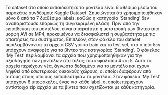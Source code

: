 Το dataset στο οποίο εκπαιδεύτηκε το μοντέλο είναι διαθέσιμο μέσω του παρακάτω συνδέσμου: Kaggle Dataset. Σημειώνεται ότι χρησιμοποιήθηκαν μόνο 6 από τα 7 διαθέσιμα labels, καθώς η κατηγορία
'Standing' δεν αναπαριστούσε επαρκώς τη συγκεκριμένη κλάση. Πριν από την εκπαίδευση του μοντέλου, είναι απαραίτητη η μετατροπή των βίντεο από μορφή AVI σε MP4, προκειμένου να διασφαλιστεί η
συμβατότητα με τις απαιτήσεις του συστήματος. Επιπλέον, στον φάκελο του dataset περιλαμβάνονται τα αρχεία CSV για το train και το test set, στα οποία δεν υπάρχουν αναφορές για τα βίντεο της κατηγορίας
'Standing'.
Ο φάκελος 'My Test' περιλαμβάνει τα αρχεία που χρησιμοποιήθηκαν για την αξιολόγηση των μοντέλων στο τέλος του κεφαλαίου 4 και 5. Αυτά τα αρχεία περιέχουν νέα, άγνωστα δεδομένα για το μοντέλο και έχουν ληφθεί από εσωτερικούς οικιακούς χώρους, οι οποίοι διαφέρουν από αυτούς στους οποίους εκπαιδεύτηκαν τα μοντέλα. Στον φάκελο 'My Test' υπάρχουν 6 υποφάκελοι, ένας για κάθε label, οι οποίοι περιέχουν αντίστοιχα zip αρχεία με τα βίντεο που σχετίζονται με κάθε κατηγορία. 
